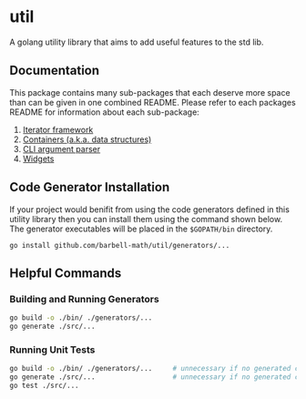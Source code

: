 # util

A golang utility library that aims to add useful features to the std lib.

## Documentation

This package contains many sub-packages that each deserve more space than can
be given in one combined README. Please refer to each packages README for
information about each sub-package:

1. [Iterator framework](./src/iter/README.md)
1. [Containers (a.k.a. data structures)](./src/container/README.md)
1. [CLI argument parser](./src/argparse/README.md)
1. [Widgets](./src/widgets/README.md)

## Code Generator Installation

If your project would benifit from using the code generators defined in this
utility library then you can install them using the command shown below. The
generator executables will be placed in the `$GOPATH/bin` directory.

```
go install github.com/barbell-math/util/generators/...
```

## Helpful Commands

### Building and Running Generators

```sh
go build -o ./bin/ ./generators/...
go generate ./src/...
```

### Running Unit Tests

```sh
go build -o ./bin/ ./generators/...     # unnecessary if no generated code changed
go generate ./src/...                   # unnecessary if no generated code changed
go test ./src/...
```
